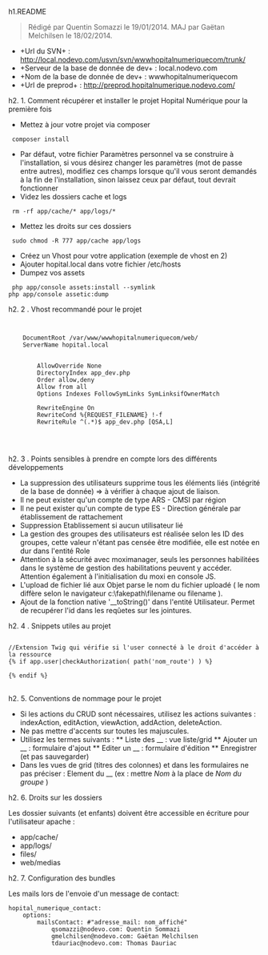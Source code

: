 h1.README

> Rédigé par Quentin Somazzi le 19/01/2014.
> MAJ par Gaëtan Melchilsen le 18/02/2014.

* +Url du SVN+ : http://local.nodevo.com/usvn/svn/wwwhopitalnumeriquecom/trunk/
* +Serveur de la base de donnée de dev+ : local.nodevo.com
* +Nom de la base de donnée de dev+ : wwwhopitalnumeriquecom
* +Url de preprod+ : http://preprod.hopitalnumerique.nodevo.com/

h2. 1. Comment récupérer et installer le projet Hopital Numérique pour la première fois

* Mettez à jour votre projet via composer
<pre><code class="php"> composer install
</code></pre>
* Par défaut, votre fichier Paramètres personnel va se construire à l'installation, si vous désirez changer les paramètres (mot de passe entre autres), modifiez ces champs lorsque qu'il vous seront demandés à la fin de l'installation, sinon laissez ceux par défaut, tout devrait fonctionner
* Videz les dossiers cache et logs
<pre><code class="php"> rm -rf app/cache/* app/logs/*
</code></pre>
* Mettez les droits sur ces dossiers
<pre><code class="php"> sudo chmod -R 777 app/cache app/logs
</code></pre>
* Créez un Vhost pour votre application (exemple de vhost en 2)
* Ajouter hopital.local dans votre fichier /etc/hosts
* Dumpez vos assets
<pre><code class="php"> php app/console assets:install --symlink
php app/console assetic:dump
</code></pre>

h2. 2 . Vhost recommandé pour le projet

<pre><code class="php">
<VirtualHost *:80>
    DocumentRoot /var/www/wwwhopitalnumeriquecom/web/
    ServerName hopital.local

    <Directory "/var/www/wwwhopitalnumeriquecom/web/">
        AllowOverride None
        DirectoryIndex app_dev.php
        Order allow,deny
        Allow from all
        Options Indexes FollowSymLinks SymLinksifOwnerMatch

        RewriteEngine On
        RewriteCond %{REQUEST_FILENAME} !-f
        RewriteRule ^(.*)$ app_dev.php [QSA,L]
    </Directory>
</VirtualHost>
</code>
</pre>


h2. 3 . Points sensibles à prendre en compte lors des différents développements

* La suppression des utilisateurs supprime tous les éléments liés (intégrité de la base de donnée) => à vérifier à chaque ajout de liaison.
* Il ne peut exister qu'un compte de type ARS - CMSI par région
* Il ne peut exister qu'un compte de type ES - Direction générale par établissement de rattachement
* Suppression Etablissement si aucun utilisateur lié
* La gestion des groupes des utilisateurs est réalisée selon les ID des groupes, cette valeur n'étant pas censée être modifiée, elle est notée en dur dans l'entité Role
* Attention à la sécurité avec moximanager, seuls les personnes habilitées dans le système de gestion des habilitations peuvent y accéder. Attention également à l'initialisation du moxi en console JS.
* L'upload de fichier lié aux Objet parse le nom du fichier uploadé ( le nom diffère selon le navigateur c:\fakepath\filename ou filename ).
* Ajout de la fonction native '__toString()' dans l'entité Utilisateur. Permet de recupérer l'id dans les reqûetes sur les jointures.

h2. 4 . Snippets utiles au projet 

<pre><code class="php">
//Extension Twig qui vérifie si l'user connecté à le droit d'accéder à la ressource
{% if app.user|checkAuthorization( path('nom_route') ) %}

{% endif %}
</code>
</pre>

h2. 5. Conventions de nommage pour le projet

* Si les actions du CRUD sont nécessaires, utilisez les actions suivantes : indexAction, editAction, viewAction, addAction, deleteAction.
* Ne pas mettre d'accents sur toutes les majuscules.
* Utilisez les termes suivants :
** Liste des __  : vue liste/grid
** Ajouter un __ : formulaire d'ajout
** Editer un __ : formulaire d'édition
** Enregistrer (et pas sauvegarder)
* Dans les vues de grid (titres des colonnes) et dans les formulaires ne pas préciser : Element du __  (ex : mettre *Nom* à la place de *Nom du groupe* )

h2. 6. Droits sur les dossiers

Les dossier suivants (et enfants) doivent être accessible en écriture pour l'utilisateur apache :
- app/cache/
- app/logs/
- files/
- web/medias

h2. 7. Configuration des bundles

Les mails lors de l'envoie d'un message de contact:

    hopital_numerique_contact:
        options:
            mailsContact: #"adresse_mail: nom_affiché"
                qsomazzi@nodevo.com: Quentin Sommazi
                gmelchilsen@nodevo.com: Gaëtan Melchilsen
                tdauriac@nodevo.com: Thomas Dauriac 
